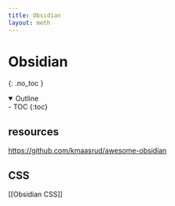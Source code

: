 ```yaml
---
title: Obsidian
layout: meth
---
```

# Obsidian
{: .no_toc }

<details open markdown="block">
  <summary>
    Outline
  </summary>
- TOC
{:toc}
</details>

## resources
<https://github.com/kmaasrud/awesome-obsidian>


## CSS
[[Obsidian CSS]]